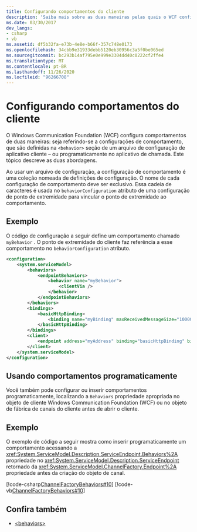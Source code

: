 ```yaml
---
title: Configurando comportamentos do cliente
description: 'Saiba mais sobre as duas maneiras pelas quais o WCF configura comportamentos: no arquivo de configuração do aplicativo ou programaticamente do aplicativo de chamada.'
ms.date: 03/30/2017
dev_langs:
- csharp
- vb
ms.assetid: df5b32fa-e73b-4e8e-b66f-357c748e0173
ms.openlocfilehash: 34cbb9e31933debb5120eb30956c3a5f0be065ed
ms.sourcegitcommit: bc293b14af795e0e999e3304dd40c0222cf2ffe4
ms.translationtype: MT
ms.contentlocale: pt-BR
ms.lasthandoff: 11/26/2020
ms.locfileid: "96266708"
---
```

# <a name="configuring-client-behaviors"></a>Configurando comportamentos do cliente

O Windows Communication Foundation (WCF) configura comportamentos de duas maneiras: seja referindo-se a configurações de comportamento, que são definidas na `<behavior>` seção de um arquivo de configuração de aplicativo cliente – ou programaticamente no aplicativo de chamada. Este tópico descreve as duas abordagens.  
  
 Ao usar um arquivo de configuração, a configuração de comportamento é uma coleção nomeada de definições de configuração. O nome de cada configuração de comportamento deve ser exclusivo. Essa cadeia de caracteres é usada no `behaviorConfiguration` atributo de uma configuração de ponto de extremidade para vincular o ponto de extremidade ao comportamento.  
  
## <a name="example"></a>Exemplo  

 O código de configuração a seguir define um comportamento chamado `myBehavior` . O ponto de extremidade do cliente faz referência a esse comportamento no `behaviorConfiguration` atributo.  
  
```xml  
<configuration>  
    <system.serviceModel>  
        <behaviors>  
            <endpointBehaviors>  
                <behavior name="myBehavior">  
                    <clientVia />  
                </behavior>  
            </endpointBehaviors>  
        </behaviors>  
        <bindings>  
            <basicHttpBinding>  
                <binding name="myBinding" maxReceivedMessageSize="10000" />  
            </basicHttpBinding>  
        </bindings>  
        <client>  
            <endpoint address="myAddress" binding="basicHttpBinding" bindingConfiguration="myBinding" behaviorConfiguration="myBehavior" contract="myContract" />  
        </client>  
    </system.serviceModel>  
</configuration>  
```  
  
## <a name="using-behaviors-programmatically"></a>Usando comportamentos programaticamente  

 Você também pode configurar ou inserir comportamentos programaticamente, localizando a `Behaviors` propriedade apropriada no objeto de cliente Windows Communication Foundation (WCF) ou no objeto de fábrica de canais do cliente antes de abrir o cliente.  
  
## <a name="example"></a>Exemplo  

 O exemplo de código a seguir mostra como inserir programaticamente um comportamento acessando a <xref:System.ServiceModel.Description.ServiceEndpoint.Behaviors%2A> propriedade no <xref:System.ServiceModel.Description.ServiceEndpoint> retornado da <xref:System.ServiceModel.ChannelFactory.Endpoint%2A> propriedade antes da criação do objeto de canal.  
  
 [!code-csharp[ChannelFactoryBehaviors#10](../../../samples/snippets/csharp/VS_Snippets_CFX/channelfactorybehaviors/cs/client.cs#10)]
 [!code-vb[ChannelFactoryBehaviors#10](../../../samples/snippets/visualbasic/VS_Snippets_CFX/channelfactorybehaviors/vb/client.vb#10)]  
  
## <a name="see-also"></a>Confira também

- [\<behaviors>](../configure-apps/file-schema/wcf/behaviors.md)
